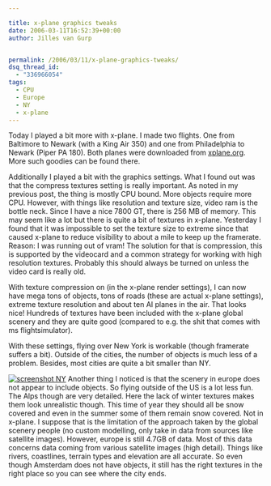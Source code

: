 ```yaml
---

title: x-plane graphics tweaks
date: 2006-03-11T16:52:39+00:00
author: Jilles van Gurp


permalink: /2006/03/11/x-plane-graphics-tweaks/
dsq_thread_id:
  - "336966054"
tags:
  - CPU
  - Europe
  - NY
  - x-plane
---
```

Today I played a bit more with x-plane. I made two flights. One from Baltimore to Newark (with a King Air 350) and one from Philadelphia to Newark (Piper PA 180). Both planes were downloaded from [xplane.org](http://www.x-plane.org). More such goodies can be found there.

Additionally I played a bit with the graphics settings. What I found out was that the compress textures setting is really important. As noted in my previous post, the thing is mostly CPU bound. More objects require more CPU. However, with things like resolution and texture size, video ram is the bottle neck. Since I have a nice 7800 GT, there is 256 MB of memory. This may seem like a lot but there is quite a bit of textures in x-plane. Yesterday I found that it was impossible to set the texture size to extreme since that caused x-plane to reduce visibility to about a mile to keep up the framerate. Reason: I was running out of vram! The solution for that is compression, this is supported by the videocard and a common strategy for working with high resolution textures. Probably this should always be turned on unless the video card is really old.

With texture compression on (in the x-plane render settings), I can now have mega tons of objects, tons of roads (these are actual x-plane settings), extreme texture resolution and about ten AI planes in the air. That looks nice! Hundreds of textures have been included with the x-plane global scenery and they are quite good (compared to e.g. the shit that comes with ms flightsimulator).

With these settings, flying over New York is workable (though framerate suffers a bit). Outside of the cities, the number of objects is much less of a problem. Besides, most cities are quite a bit smaller than NY.

[![screenshot NY](https://www.jillesvangurp.com/wp-content/uploads/2006/03/x-plane1.jpg)](https://www.jillesvangurp.com/wp-content/uploads/2006/03/x-plane1.jpg)
Another thing I noticed is that the scenery in europe does not appear to include objects. So flying outside of the US is a lot less fun. The Alps though are very detailed. Here the lack of winter textures makes them look unrealistic though. This time of year they should all be snow covered and even in the summer some of them remain snow covered. Not in x-plane. I suppose that is the limitation of the approach taken by the global scenery people (no custom modelling, only take in data from sources like satellite images). However, europe is still 4.7GB of data. Most of this data concerns data coming from various satellite images (high detail). Things like rivers, coastlines, terrain types and elevation are all accurate. So even though Amsterdam does not have objects, it still has the right textures in the right place so you can see where the city ends.